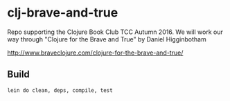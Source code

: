 # clj-brave-and-true

Repo supporting the Clojure Book Club TCC Autumn 2016.
We will work our way through "Clojure for the Brave and True"
by Daniel Higginbotham

http://www.braveclojure.com/clojure-for-the-brave-and-true/

## Build

    lein do clean, deps, compile, test
